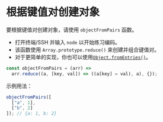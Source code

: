 # 根据键值对创建对象

要根据键值对创建对象，请使用 `objectFromPairs` 函数。

- 打开终端/SSH 并输入 `node` 以开始练习编码。
- 该函数使用 `Array.prototype.reduce()` 来创建并组合键值对。
- 对于更简单的实现，你也可以使用[`Object.fromEntries()`](https://developer.mozilla.org/en-US/docs/Web/JavaScript/Reference/Global_Objects/Object/fromEntries)。

```js
const objectFromPairs = (arr) =>
  arr.reduce((a, [key, val]) => ((a[key] = val), a), {});
```

示例用法：

```js
objectFromPairs([
  ["a", 1],
  ["b", 2]
]); // {a: 1, b: 2}
```
